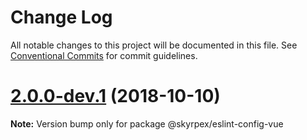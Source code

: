 # Change Log

All notable changes to this project will be documented in this file.
See [Conventional Commits](https://conventionalcommits.org) for commit guidelines.

# [2.0.0-dev.1](https://github.com/skyrpex/linter-config/tree/master/packages/eslint-config-vue/compare/v2.0.0-dev.0...v2.0.0-dev.1) (2018-10-10)

**Note:** Version bump only for package @skyrpex/eslint-config-vue
